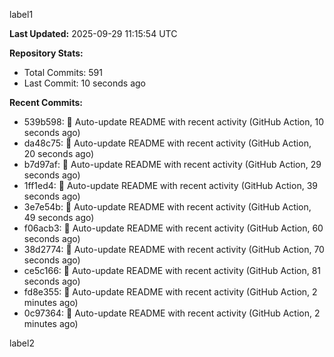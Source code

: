 
label1 
<!-- ACTIVITY_START -->
**Last Updated:** 2025-09-29 11:15:54 UTC

**Repository Stats:**
- Total Commits: 591
- Last Commit: 10 seconds ago

**Recent Commits:**
- 539b598: 🤖 Auto-update README with recent activity (GitHub Action, 10 seconds ago)
- da48c75: 🤖 Auto-update README with recent activity (GitHub Action, 20 seconds ago)
- b7d97af: 🤖 Auto-update README with recent activity (GitHub Action, 29 seconds ago)
- 1ff1ed4: 🤖 Auto-update README with recent activity (GitHub Action, 39 seconds ago)
- 3e7e54b: 🤖 Auto-update README with recent activity (GitHub Action, 49 seconds ago)
- f06acb3: 🤖 Auto-update README with recent activity (GitHub Action, 60 seconds ago)
- 38d2774: 🤖 Auto-update README with recent activity (GitHub Action, 70 seconds ago)
- ce5c166: 🤖 Auto-update README with recent activity (GitHub Action, 81 seconds ago)
- fd8e355: 🤖 Auto-update README with recent activity (GitHub Action, 2 minutes ago)
- 0c97364: 🤖 Auto-update README with recent activity (GitHub Action, 2 minutes ago)
<!-- ACTIVITY_END -->

label2
